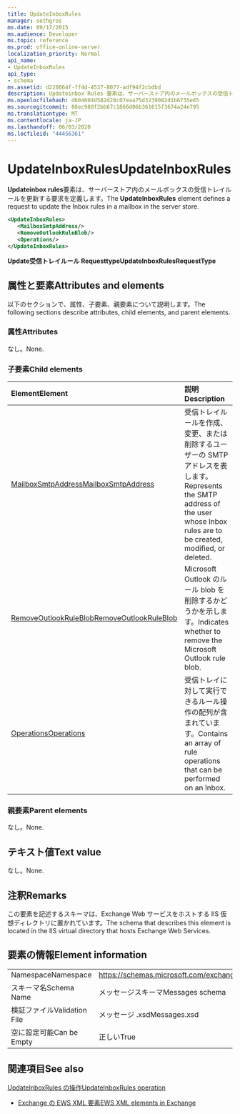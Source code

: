 ```yaml
---
title: UpdateInboxRules
manager: sethgros
ms.date: 09/17/2015
ms.audience: Developer
ms.topic: reference
ms.prod: office-online-server
localization_priority: Normal
api_name:
- UpdateInboxRules
api_type:
- schema
ms.assetid: d220064f-ff4d-4537-8077-adf94f2cbdbd
description: Updateinbox Rules 要素は、サーバーストア内のメールボックスの受信トレイルールを更新する要求を定義します。
ms.openlocfilehash: d604604d582d28c07eaa75d3239082d1b6735e65
ms.sourcegitcommit: 88ec988f2bb67c1866d06b361615f3674a24e795
ms.translationtype: MT
ms.contentlocale: ja-JP
ms.lasthandoff: 06/03/2020
ms.locfileid: "44456361"
---
```

# <a name="updateinboxrules"></a><span data-ttu-id="94dab-103">UpdateInboxRules</span><span class="sxs-lookup"><span data-stu-id="94dab-103">UpdateInboxRules</span></span>

<span data-ttu-id="94dab-104">**Updateinbox rules**要素は、サーバーストア内のメールボックスの受信トレイルールを更新する要求を定義します。</span><span class="sxs-lookup"><span data-stu-id="94dab-104">The **UpdateInboxRules** element defines a request to update the Inbox rules in a mailbox in the server store.</span></span> 
  
```XML
<UpdateInboxRules>
   <MailboxSmtpAddress/>
   <RemoveOutlookRuleBlob/>
   <Operations/>
</UpdateInboxRules>
```

 <span data-ttu-id="94dab-105">**Update受信トレイルール Requesttype**</span><span class="sxs-lookup"><span data-stu-id="94dab-105">**UpdateInboxRulesRequestType**</span></span>
## <a name="attributes-and-elements"></a><span data-ttu-id="94dab-106">属性と要素</span><span class="sxs-lookup"><span data-stu-id="94dab-106">Attributes and elements</span></span>

<span data-ttu-id="94dab-107">以下のセクションで、属性、子要素、親要素について説明します。</span><span class="sxs-lookup"><span data-stu-id="94dab-107">The following sections describe attributes, child elements, and parent elements.</span></span>
  
### <a name="attributes"></a><span data-ttu-id="94dab-108">属性</span><span class="sxs-lookup"><span data-stu-id="94dab-108">Attributes</span></span>

<span data-ttu-id="94dab-109">なし。</span><span class="sxs-lookup"><span data-stu-id="94dab-109">None.</span></span>
  
### <a name="child-elements"></a><span data-ttu-id="94dab-110">子要素</span><span class="sxs-lookup"><span data-stu-id="94dab-110">Child elements</span></span>

|<span data-ttu-id="94dab-111">**Element**</span><span class="sxs-lookup"><span data-stu-id="94dab-111">**Element**</span></span>|<span data-ttu-id="94dab-112">**説明**</span><span class="sxs-lookup"><span data-stu-id="94dab-112">**Description**</span></span>|
|:-----|:-----|
|[<span data-ttu-id="94dab-113">MailboxSmtpAddress</span><span class="sxs-lookup"><span data-stu-id="94dab-113">MailboxSmtpAddress</span></span>](mailboxsmtpaddress.md) <br/> |<span data-ttu-id="94dab-114">受信トレイルールを作成、変更、または削除するユーザーの SMTP アドレスを表します。</span><span class="sxs-lookup"><span data-stu-id="94dab-114">Represents the SMTP address of the user whose Inbox rules are to be created, modified, or deleted.</span></span>  <br/> |
|[<span data-ttu-id="94dab-115">RemoveOutlookRuleBlob</span><span class="sxs-lookup"><span data-stu-id="94dab-115">RemoveOutlookRuleBlob</span></span>](removeoutlookruleblob.md) <br/> |<span data-ttu-id="94dab-116">Microsoft Outlook のルール blob を削除するかどうかを示します。</span><span class="sxs-lookup"><span data-stu-id="94dab-116">Indicates whether to remove the Microsoft Outlook rule blob.</span></span>  <br/> |
|[<span data-ttu-id="94dab-117">Operations</span><span class="sxs-lookup"><span data-stu-id="94dab-117">Operations</span></span>](operations.md) <br/> |<span data-ttu-id="94dab-118">受信トレイに対して実行できるルール操作の配列が含まれています。</span><span class="sxs-lookup"><span data-stu-id="94dab-118">Contains an array of rule operations that can be performed on an Inbox.</span></span>  <br/> |
   
### <a name="parent-elements"></a><span data-ttu-id="94dab-119">親要素</span><span class="sxs-lookup"><span data-stu-id="94dab-119">Parent elements</span></span>

<span data-ttu-id="94dab-120">なし。</span><span class="sxs-lookup"><span data-stu-id="94dab-120">None.</span></span>
  
## <a name="text-value"></a><span data-ttu-id="94dab-121">テキスト値</span><span class="sxs-lookup"><span data-stu-id="94dab-121">Text value</span></span>

<span data-ttu-id="94dab-122">なし。</span><span class="sxs-lookup"><span data-stu-id="94dab-122">None.</span></span>
  
## <a name="remarks"></a><span data-ttu-id="94dab-123">注釈</span><span class="sxs-lookup"><span data-stu-id="94dab-123">Remarks</span></span>

<span data-ttu-id="94dab-124">この要素を記述するスキーマは、Exchange Web サービスをホストする IIS 仮想ディレクトリに置かれています。</span><span class="sxs-lookup"><span data-stu-id="94dab-124">The schema that describes this element is located in the IIS virtual directory that hosts Exchange Web Services.</span></span>
  
## <a name="element-information"></a><span data-ttu-id="94dab-125">要素の情報</span><span class="sxs-lookup"><span data-stu-id="94dab-125">Element information</span></span>

|||
|:-----|:-----|
|<span data-ttu-id="94dab-126">Namespace</span><span class="sxs-lookup"><span data-stu-id="94dab-126">Namespace</span></span>  <br/> |https://schemas.microsoft.com/exchange/services/2006/messages  <br/> |
|<span data-ttu-id="94dab-127">スキーマ名</span><span class="sxs-lookup"><span data-stu-id="94dab-127">Schema Name</span></span>  <br/> |<span data-ttu-id="94dab-128">メッセージスキーマ</span><span class="sxs-lookup"><span data-stu-id="94dab-128">Messages schema</span></span>  <br/> |
|<span data-ttu-id="94dab-129">検証ファイル</span><span class="sxs-lookup"><span data-stu-id="94dab-129">Validation File</span></span>  <br/> |<span data-ttu-id="94dab-130">メッセージ .xsd</span><span class="sxs-lookup"><span data-stu-id="94dab-130">Messages.xsd</span></span>  <br/> |
|<span data-ttu-id="94dab-131">空に設定可能</span><span class="sxs-lookup"><span data-stu-id="94dab-131">Can be Empty</span></span>  <br/> |<span data-ttu-id="94dab-132">正しい</span><span class="sxs-lookup"><span data-stu-id="94dab-132">True</span></span>  <br/> |
   
## <a name="see-also"></a><span data-ttu-id="94dab-133">関連項目</span><span class="sxs-lookup"><span data-stu-id="94dab-133">See also</span></span>



[<span data-ttu-id="94dab-134">UpdateInboxRules の操作</span><span class="sxs-lookup"><span data-stu-id="94dab-134">UpdateInboxRules operation</span></span>](updateinboxrules-operation.md)


- [<span data-ttu-id="94dab-135">Exchange の EWS XML 要素</span><span class="sxs-lookup"><span data-stu-id="94dab-135">EWS XML elements in Exchange</span></span>](ews-xml-elements-in-exchange.md)

